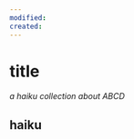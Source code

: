 ```yaml
---
modified: 
created: 
---
```


# title

_a haiku collection about ABCD_

## haiku

```



```

```



```

```



```
